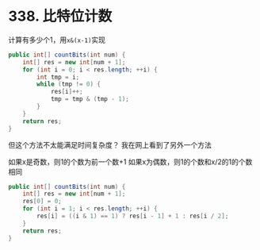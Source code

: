 # 338. 比特位计数

计算有多少个1，用`x&(x-1)`实现

```java
public int[] countBits(int num) {
    int[] res = new int[num + 1];
    for (int i = 0; i < res.length; ++i) {
        int tmp = i;
        while (tmp != 0) {
            res[i]++;
            tmp = tmp & (tmp - 1);
        }
    }
    return res;
}
```
但这个方法不太能满足时间复杂度？
我在网上看到了另外一个方法

如果x是奇数，则1的个数为前一个数+1
如果x为偶数，则1的个数和x/2的1的个数相同
```java
public int[] countBits(int num) {
    int[] res = new int[num + 1];
    res[0] = 0;
    for (int i = 1; i < res.length; ++i) {
        res[i] = ((i & 1) == 1) ? res[i - 1] + 1 : res[i / 2];
    }
    return res;
}
```